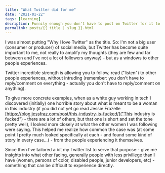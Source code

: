 ```yaml
---
title: "What Twitter did for me"
date: "2021-01-22"
tags: [learning]
decription: Funnily enough you don't have to post on Twitter for it to be useful
permalink: posts/{{ title | slug }}.html
---
```


I was almost putting "Why I love Twitter" as the title. So: I'm not a big user (consumer or producer) of social media, but Twitter has become quite important to me, not really to amplify my thoughts (they are few and far between and I've not a lot of followers anyway) - but as a windows to other people experiences.

Twitter incredible strength is allowing you to follow, read ("listen") to other people experiences, without intruding (remember: you don't have to reply/comment on everything - actually you don't have to reply/comment on anything).

To give more concrete examples, when as a white guy working in tech I discovered (initially) one horrible story about what is meant to be a woman in this industry (if you did not yet go read Jessie Frazelle [https://blog.jessfraz.com/post/this-industry-is-fucked/]("This industry is fucked") - there are a lot of others, but that one is short and set the tone pretty well), I looked more closely at what the other women I was following were saying. This helped me realize how common the case was (at some point I pretty much looked specifically at each - and found some kind of story in every case...) - from the people experiencing it themselves.

Since then I've tailored a bit my Twitter list to serve that purpose - give me insights into what other facing, generally people with less priviliege than I have (women, persons of color, disabled people, junior developers, etc) - something that can be difficult to experience directly.

